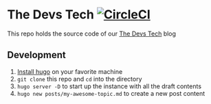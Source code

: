# The Devs Tech [![CircleCI](https://circleci.com/gh/TheDevsTech/site.svg?style=svg)](https://circleci.com/gh/TheDevsTech/site)
This repo holds the source code of our [The Devs Tech](https://www.devstech.dev/) blog

## Development
1. [Install hugo](https://gohugo.io/getting-started/installing/) on your favorite machine
1. `git clone` this repo and `cd` into the directory
1. `hugo server -D` to start up the instance with all the draft contents
2. `hugo new posts/my-awesome-topic.md` to create a new post content
